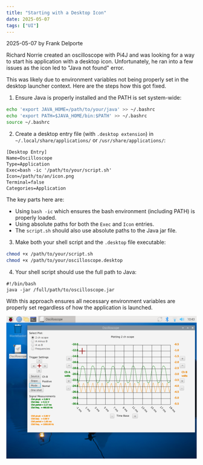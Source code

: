 ```yaml
---
title: "Starting with a Desktop Icon"
date: 2025-05-07
tags: ["UI"]
---
```


2025-05-07 by Frank Delporte

Richard Norrie created an oscilloscope with Pi4J and was looking for a way to start his application with a desktop icon. Unfortunately, he ran into a few issues as the icon led to "Java not found" error.

This was likely due to environment variables not being properly set in the desktop launcher context. Here are the steps how this got fixed.

1. Ensure Java is properly installed and the PATH is set system-wide:

```bash
echo 'export JAVA_HOME=/path/to/your/java' >> ~/.bashrc
echo 'export PATH=$JAVA_HOME/bin:$PATH' >> ~/.bashrc
source ~/.bashrc
```

2. Create a desktop entry file (with `.desktop extension`) in `~/.local/share/applications/` or `/usr/share/applications/`:

```text
[Desktop Entry]
Name=Oscilloscope
Type=Application
Exec=bash -ic '/path/to/your/script.sh'
Icon=/path/to/an/icon.png
Terminal=false
Categories=Application
```

The key parts here are:

* Using `bash -ic` which ensures the bash environment (including PATH) is properly loaded.
* Using absolute paths for both the `Exec` and `Icon` entries.
* The `script.sh` should also use absolute paths to the Java jar file.

3. Make both your shell script and the `.desktop` file executable:

```bash
chmod +x /path/to/your/script.sh
chmod +x /path/to/your/oscilloscope.desktop
```

4. Your shell script should use the full path to Java:

```text
#!/bin/bash
java -jar /full/path/to/oscilloscope.jar
```

With this approach ensures all necessary environment variables are properly set regardless of how the application is launched.

![](/assets/blogs/desktop-icon/oscilloscope.png)